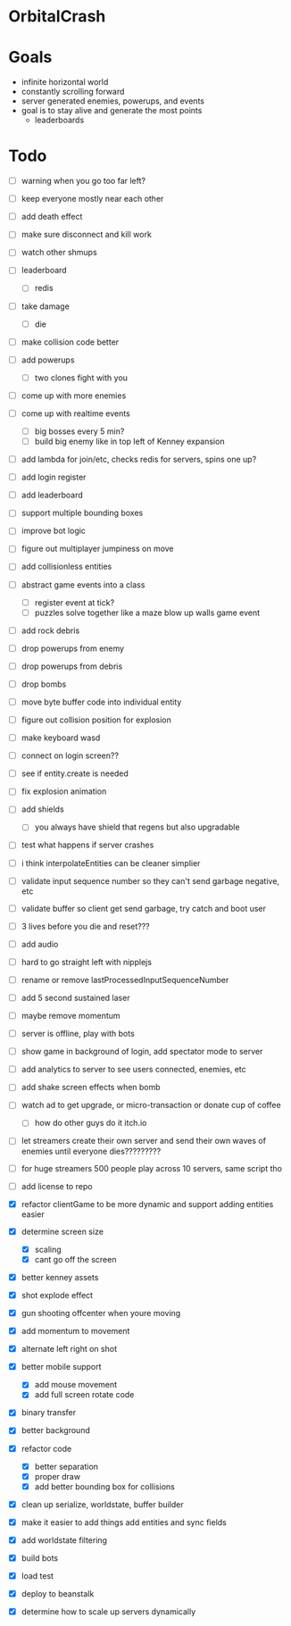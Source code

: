 # OrbitalCrash

# Goals

- infinite horizontal world
- constantly scrolling forward
- server generated enemies, powerups, and events
- goal is to stay alive and generate the most points
  - leaderboards

# Todo

- [ ] warning when you go too far left?
- [ ] keep everyone mostly near each other
- [ ] add death effect
- [ ] make sure disconnect and kill work
- [ ] watch other shmups
- [ ] leaderboard
  - [ ] redis
- [ ] take damage
  - [ ] die
- [ ] make collision code better
- [ ] add powerups
  - [ ] two clones fight with you
- [ ] come up with more enemies
- [ ] come up with realtime events
  - [ ] big bosses every 5 min?
  - [ ] build big enemy like in top left of Kenney expansion  
- [ ] add lambda for join/etc, checks redis for servers, spins one up?
- [ ] add login register
- [ ] add leaderboard
- [ ] support multiple bounding boxes
- [ ] improve bot logic
- [ ] figure out multiplayer jumpiness on move
- [ ] add collisionless entities
- [ ] abstract game events into a class
  - [ ] register event at tick?
  - [ ] puzzles solve together like a maze blow up walls game event
- [ ] add rock debris
- [ ] drop powerups from enemy
- [ ] drop powerups from debris
- [ ] drop bombs
- [ ] move byte buffer code into individual entity
- [ ] figure out collision position for explosion
- [ ] make keyboard wasd
- [ ] connect on login screen??
- [ ] see if entity.create is needed
- [ ] fix explosion animation
- [ ] add shields
  - [ ] you always have shield that regens but also upgradable
- [ ] test what happens if server crashes
- [ ] i think interpolateEntities can be cleaner simplier
- [ ] validate input sequence number so they can't send garbage negative, etc
- [ ] validate buffer so client get send garbage, try catch and boot user
- [ ] 3 lives before you die and reset???
- [ ] add audio
- [ ] hard to go straight left with nipplejs
- [ ] rename or remove lastProcessedInputSequenceNumber
- [ ] add 5 second sustained laser
- [ ] maybe remove momentum
- [ ] server is offline, play with bots
- [ ] show game in background of login, add spectator mode to server
- [ ] add analytics to server to see users connected, enemies, etc
- [ ] add shake screen effects when bomb
- [ ] watch ad to get upgrade, or micro-transaction or donate cup of coffee
  - [ ] how do other guys do it itch.io
- [ ] let streamers create their own server and send their own waves of enemies until everyone dies?????????
- [ ] for huge streamers 500 people play across 10 servers, same script tho
- [ ] add license to repo
- [x] refactor clientGame to be more dynamic and support adding entities easier
- [x] determine screen size
  - [x] scaling
  - [x] cant go off the screen
- [x] better kenney assets
- [x] shot explode effect
- [x] gun shooting offcenter when youre moving
- [x] add momentum to movement
- [x] alternate left right on shot
- [x] better mobile support
  - [x] add mouse movement
  - [x] add full screen rotate code
- [x] binary transfer
- [x] better background
- [x] refactor code
  - [x] better separation
  - [x] proper draw
  - [x] add better bounding box for collisions
- [x] clean up serialize, worldstate, buffer builder
- [x] make it easier to add things add entities and sync fields
- [x] add worldstate filtering
- [x] build bots
- [x] load test
- [x] deploy to beanstalk
- [x] determine how to scale up servers dynamically


